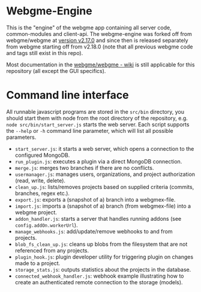 # Webgme-Engine
This is the "engine" of the webgme app containing all server code, common-modules and client-api. 
The webgme-engine was forked off from webgme/webgme at [version v2.17.0](https://github.com/webgme/webgme/releases/tag/v2.17.0) and since then is released separately from webgme starting off from v2.18.0 (note that all previous webgme code and tags still exist in this repo).

Most documentation in the [webgme/webgme - wiki](https://github.com/webgme/webgme/wiki) is still applicable for this repository (all except the GUI specifics).

# Command line interface

All runnable javascript programs are stored in the `src/bin` directory, you should start them with node from the root directory of the repository, e.g. `node src/bin/start_server.js` starts the web server.
Each script supports the `--help` or `-h` command line parameter, which will list all possible parameters.

* `start_server.js`: it starts a web server, which opens a connection to the configured MongoDB.
* `run_plugin.js`: executes a plugin via a direct MongoDB connection.
* `merge.js`: merges two branches if there are no conflicts.
* `usermanager.js`: manages users, organizations, and project authorization (read, write, delete).
* `clean_up.js`: lists/removes projects based on supplied criteria (commits, branches, regex etc.).
* `export.js`: exports a (snapshot of a) branch into a webgmex-file.
* `import.js`: imports a (snapshot of a) branch (from webgmex-file) into a webgme project.
* `addon_handler.js`: starts a server that handles running addons (see `config.addOn.workerUrl`).
* `manage_webhooks.js`: add/update/remove webhooks to and from projects.
* `blob_fs_clean_up.js`: cleans up blobs from the filesystem that are not referenced from any projects.
* `plugin_hook.js`: plugin developer utility for triggering plugin on changes made to a project.
* `storage_stats.js`: outputs statistics about the projects in the database. 
* `connected_webhook_handler.js`: webhook example illustrating how to create an authenticated remote connection to the storage (models).